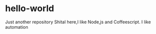# hello-world
Just another repository
Shital here,I like Node,js and Coffeescript.
I like automation
